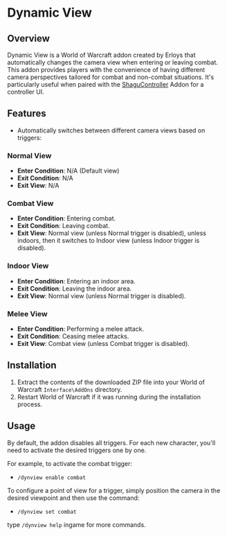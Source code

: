 # Dynamic View

## Overview
Dynamic View is a World of Warcraft addon created by Erloys that automatically changes the camera view when entering or leaving combat. This addon provides players with the convenience of having different camera perspectives tailored for combat and non-combat situations. It's particularly useful when paired with the [ShaguController](https://shagu.org/ShaguController) Addon for a controller UI.

## Features
- Automatically switches between different camera views based on triggers:

### Normal View
- **Enter Condition**: N/A (Default view)
- **Exit Condition**: N/A
- **Exit View**: N/A

### Combat View
- **Enter Condition**: Entering combat.
- **Exit Condition**: Leaving combat.
- **Exit View**: Normal view (unless Normal trigger is disabled), unless indoors, then it switches to Indoor view (unless Indoor trigger is disabled).

### Indoor View
- **Enter Condition**: Entering an indoor area.
- **Exit Condition**: Leaving the indoor area.
- **Exit View**: Normal view (unless Normal trigger is disabled).

### Melee View
- **Enter Condition**: Performing a melee attack.
- **Exit Condition**: Ceasing melee attacks.
- **Exit View**: Combat view (unless Combat trigger is disabled).

## Installation
1. Extract the contents of the downloaded ZIP file into your World of Warcraft `Interface\AddOns` directory.
2. Restart World of Warcraft if it was running during the installation process.

## Usage
By default, the addon disables all triggers. For each new character, you'll need to activate the desired triggers one by one.

For example, to activate the combat trigger:
- `/dynview enable combat`

To configure a point of view for a trigger, simply position the camera in the desired viewpoint and then use the command:
- `/dynview set combat`

type `/dynview help` ingame for more commands.


